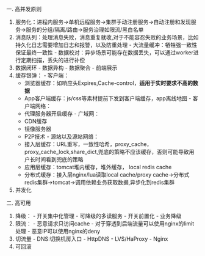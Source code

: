  一. 高并发原则
  1. 服务化：进程内服务->单机远程服务->集群手动注册服务->自动注册和发现服务->服务的分组/隔离/路由->服务治理如限流/黑白名单
  2. 消息队列：处理消息失败，消息重复就收,对于不能容忍失败的业务场景，比如持久化日志需要增加日志和报警，以及防重处理
    - 大流量缓冲：牺牲强一致性保证最终一致性
    - 数据校对：异步场景可能存在数据丢失，可以通过worker进行定期扫描，丢失的进行补偿
  3. 数据闭环
    - 数据异构
    - 数据聚合
    - 前端展示
  4. 缓存银弹：
    - 客户端：
      - 浏览器缓存：如响应头Expires,Cache-control，**适用于实时要求不高的数据**
      - App客户端缓存：js/css等素材提前下发到客户端缓存，app离线地图
    - 客户端网络：
      - 代理服务器开启缓存
    - 广域网：
      - CDN缓存
      - 镜像服务器
      - P2P技术
    - 源站以及源站网络：
      - 接入层缓存：URL重写，一致性哈希，proxy_cache，proxy_cache_lock,share_dict,兜底的策略不应该缓存，否则可能导致用户长时间看到兜底的策略
      - 应用层缓存：tomcat堆内缓存，堆外缓存， local redis cache
      - 分布式缓存：接入层nginx/lua读取local cache/proxy cache->分布式redis集群->tomcat->调用依赖业务获取数据,异步化到redis集群
  5. 并发化

 二. 高可用
  1. 降级：
    - 开关集中化管理
    - 可降级的多读服务
    - 开关前置化
    - 业务降级
  2. 限流：
    - 恶意请求只访问cache
    - 对于穿透到后端流量可以使用nginx的limit处理
    - 恶意IP可以使用nginx的deny
  3. 切流量
    - DNS:切换机房入口
    - HttpDNS
    - LVS/HaProxy
    - Nginx
  4. 可回滚
  
